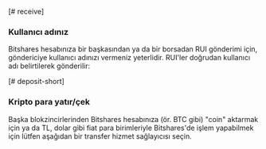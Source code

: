 [# receive]
### Kullanıcı adınız
Bitshares hesabınıza bir başkasından ya da bir borsadan RUI gönderimi için, göndericiye kullanıcı adınızı vermeniz yeterlidir. RUI'ler doğrudan kullanıcı adı belirtilerek gönderilir:

[# deposit-short]
### Kripto para yatır/çek
Başka blokzincirlerinden Bitshares hesabınıza (ör. BTC gibi) "coin" aktarmak için ya da TL, dolar gibi fiat para birimleriyle Bitshares'de işlem yapabilmek için lütfen aşağıdan bir transfer hizmet sağlayıcısı seçin.
